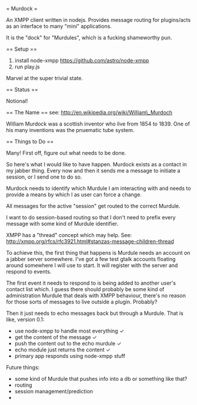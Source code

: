 = Murdock =

An XMPP client written in nodejs. Provides message routing for
plugins/acts as an interface to many "mini" applications.

It is the "dock" for "Murdules", which is a fucking shameworthy pun.

== Setup ==

1) install node-xmpp https://github.com/astro/node-xmpp
2) run play.js

Marvel at the super trivial state.

== Status ==

Notional!

== The Name ==
see: http://en.wikipedia.org/wiki/William\_Murdoch

William Murdock was a scottish inventor who live from 1854 to 1839. One
of his many inventions was the pnuematic tube system.

== Things to Do ==

Many! First off, figure out what needs to be done.

So here's what I would like to have happen. Murdock exists as a contact
in my jabber thing. Every now and then it sends me a message to initiate
a session, or I send one to do so. 

Murdock needs to identify which Murdule I am interacting with and needs
to provide a means by which I as user can force a change.

All messages for the active "session" get routed to the correct Murdule.

I want to do session-based routing so that I don't need to prefix every
message with some kind of Murdule identifier.

XMPP has a "thread" concept which may help. 
See: http://xmpp.org/rfcs/rfc3921.html#stanzas-message-children-thread

To achieve this, the first thing that happens is Murdule needs an
account on a jabber server somewhere. I've got a few test gtalk accounts
floating around somewhere I will use to start. It will register with the
server and respond to events.

The first event it needs to respond to is being added to another user's
contact list which. I guess there should probably be some kind of
administration Murdule that deals with XMPP behaviour, there's no reason
for those sorts of messages to live outside a plugin. Probably?

Then it just needs to echo messages back but through a Murdule. That is like, version 0.1:

* use node-xmpp to handle most everything &#10003;
* get the content of the message &#10003;
* push the content out to the echo murdule &#10003;
* echo module just returns the content &#10003;
* primary app responds using node-xmpp stuff

Future things: 

* some kind of Murdule that pushes info into a db or something like that?
* routing
* session management/prediction
* 
